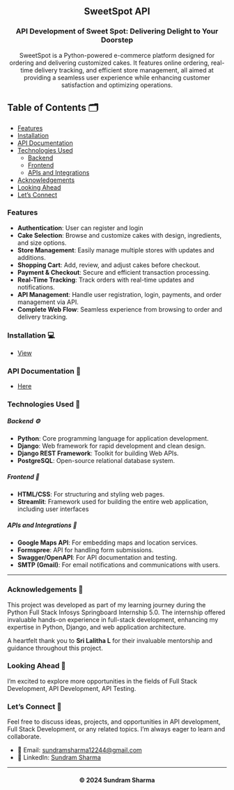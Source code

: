 <h2 align="center">SweetSpot API</h2>

<h3 align="center">API Development of Sweet Spot: Delivering Delight to Your Doorstep</h3>
<p align="center">SweetSpot is a Python-powered e-commerce platform designed for ordering and delivering customized cakes. It features online ordering, real-time delivery tracking, and efficient store management, all aimed at providing a seamless user experience while enhancing customer satisfaction and optimizing operations.</p>

## Table of Contents 🗂️
- [Features](#features)
- [Installation](#installation)
- [API Documentation](#api-documentation)
- [Technologies Used](#technologies-used)
  - [Backend](#backend)
  - [Frontend](#frontend)
  - [APIs and Integrations](#apis-and-integrations)
- [Acknowledgements](#acknowledgements)
- [Looking Ahead](#looking-ahead)
- [Let’s Connect](#lets-connect)

### Features
- **Authentication**: User can register and login
- **Cake Selection**: Browse and customize cakes with design, ingredients, and size options.  
- **Store Management**: Easily manage multiple stores with updates and additions.  
- **Shopping Cart**: Add, review, and adjust cakes before checkout.  
- **Payment & Checkout**: Secure and efficient transaction processing.  
- **Real-Time Tracking**: Track orders with real-time updates and notifications.  
- **API Management**: Handle user registration, login, payments, and order management via API.  
- **Complete Web Flow**: Seamless experience from browsing to order and delivery tracking.

### Installation 💻
- [View](Documentation.md)

### API Documentation 📜
- [Here](API%20Details.md)

### Technologies Used 🔧
##### Backend ⚙️
- **Python**: Core programming language for application development.
- **Django**: Web framework for rapid development and clean design.
- **Django REST Framework**: Toolkit for building Web APIs.
- **PostgreSQL**: Open-source relational database system.

##### Frontend 🎨
- **HTML/CSS**: For structuring and styling web pages.
- **Streamlit**: Framework used for building the entire web application, including user interfaces

##### APIs and Integrations 🔗
- **Google Maps API**: For embedding maps and location services.
- **Formspree**: API for handling form submissions.
- **Swagger/OpenAPI**: For API documentation and testing.
- **SMTP (Gmail)**: For email notifications and communications with users.

<hr>

### Acknowledgements 🌟

This project was developed as part of my learning journey during the Python Full Stack Infosys Springboard Internship 5.0. The internship offered invaluable hands-on experience in full-stack development, enhancing my expertise in Python, Django, and web application architecture.

A heartfelt thank you to **Sri Lalitha L** for their invaluable mentorship and guidance throughout this project.

### Looking Ahead 🌱
I’m excited to explore more opportunities in the fields of Full Stack Development, API Development, API Testing.

### Let’s Connect 🚀
Feel free to discuss ideas, projects, and opportunities in API development, Full Stack Development, or any related topics. I’m always eager to learn and collaborate.
- 📧 Email: [sundramsharma12244@gmail.com](mailto:sundramsharma12244@gmail.com)
- 💼 LinkedIn: [Sundram Sharma](https://www.linkedin.com/in/sundram1/)

----- 

<h4 align='center'>© 2024 Sundram Sharma</h4>
